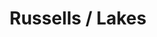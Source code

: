 ---
ee_id_thing: '4176'
site: '1'
type: '2'
inv_num: 2014-086
add_credit:
url: 2014-086-russells-lakes
title: Russells / Lakes
year: '2014'
display_year: '2014'
medium: 1920x1080 H.264/MPEG-4 Part 10 looped digital file (from ​lossless ​Quicktime
  Animation master), media player, 70” flatscreen, armature, various cables
dims: 79 x 36 1/2 x 11 inches
pitch:
ps:
live_url:
youtube:
https://github.com/coryarcangel/alu:
imgs: russels-lakes-2014-086-full-still-1-database-team.jpg
subheading:
download:
commission:
related: |-
  [80] [2011-008-photoshop-cs] 2011-008 Photoshop CS
  [108] [2011-092-whitney-brochure] 2011-092 Whitney Brochure
  [141] [2010-044-photoshop-cs] 2010-044 Photoshop CS
layout: things-i-made
---